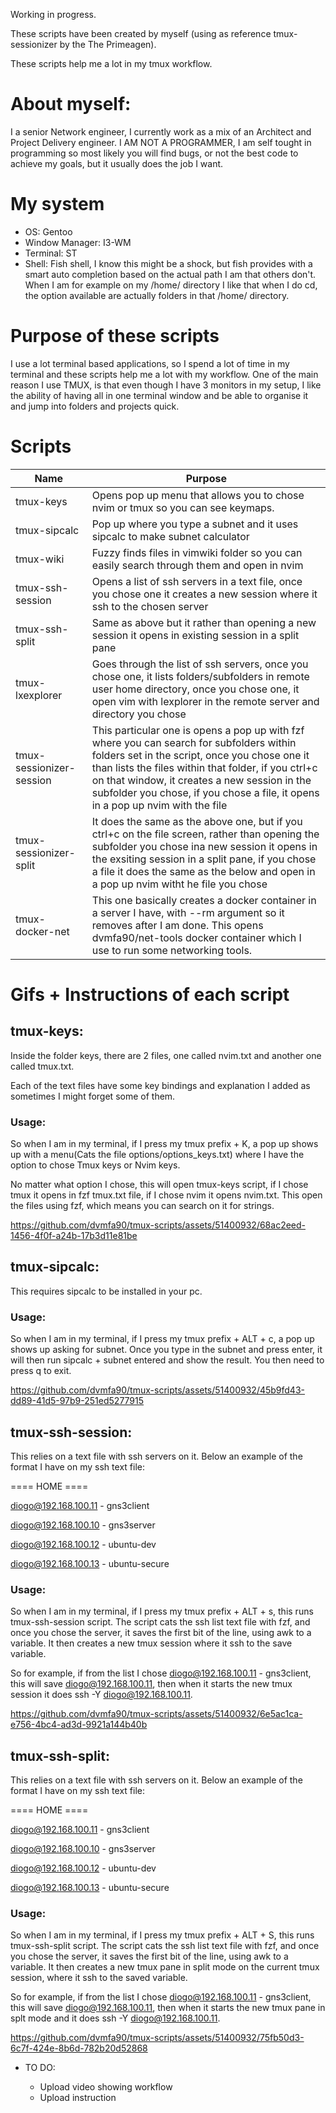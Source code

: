 Working in progress.

These scripts have been created by myself (using as reference tmux-sessionizer by the The Primeagen).

These scripts help me a lot in my tmux workflow.

# About myself:

I a senior Network engineer, I currently work as a mix of an Architect and Project Delivery engineer.
I AM NOT A PROGRAMMER, I am self tought in programming so most likely you will find bugs, or not the best code to
   achieve my goals, but it usually does the job I want.

# My system

   - OS: Gentoo
   - Window Manager: I3-WM
   - Terminal: ST
   - Shell: Fish shell, I know this might be a shock, but fish provides with a smart auto completion based on the actual
     path I am that others don't. When I am for example on my /home/ directory I like that when I do cd, the option
     available are actually folders in that /home/ directory.

# Purpose of these scripts

I use a lot terminal based applications, so I spend a lot of time in my terminal and these scripts help me a lot with my
workflow. One of the main reason I use TMUX, is that even though I have 3 monitors in my setup, I like the ability of
   having all in one terminal window and be able to organise it and jump into folders and projects quick.

# Scripts


|  Name               | Purpose                                                       |
|--------------------------|--------------------------------------------------------------|
| tmux-keys | Opens pop up menu that allows you to chose nvim or tmux so you can see keymaps. |
| tmux-sipcalc | Pop up where you type a subnet and it uses sipcalc to make subnet calculator |
| tmux-wiki | Fuzzy finds files in vimwiki folder so you can easily search through them and open in nvim |
| tmux-ssh-session | Opens a list of ssh servers in a text file, once you chose one it creates a new session where it ssh to the chosen server |
| tmux-ssh-split | Same as above but it rather than opening a new session it opens in existing session in a split pane |
| tmux-lxexplorer | Goes through the list of ssh servers, once you chose one, it lists folders/subfolders in remote user home directory, once you chose one, it open vim with lexplorer in the remote server and directory you chose |
| tmux-sessionizer-session | This particular one is opens a pop up with fzf where you can search for subfolders within folders set in the script, once you chose one it than lists the files within that folder, if you ctrl+c on that window, it creates a new session in the subfolder you chose, if you chose a file, it opens in a pop up nvim with the file |
| tmux-sessionizer-split | It does the same as the above one, but if you ctrl+c on the file screen, rather than opening the subfolder you chose ina  new session it opens in the exsiting session in a split pane, if you chose a file it does the same as the below and open in a pop up nvim witht he file you chose |
| tmux-docker-net | This one basically creates a docker container in a server I have, with --rm argument so it removes after I am done. This opens dvmfa90/net-tools docker container which I use to run some networking tools. |

# Gifs + Instructions of each script

## tmux-keys:

Inside the folder keys, there are 2 files, one called nvim.txt and another one called tmux.txt.

Each of the text files have some key bindings and explanation I added as sometimes I might forget some of them.

### Usage:

So when I am in my terminal, if I press my tmux prefix + K, a pop up shows up with a menu(Cats the file
options/options_keys.txt) where I have the option to chose Tmux keys or Nvim keys.

No matter what option I chose, this will open tmux-keys script, if I chose tmux it opens in fzf tmux.txt file, if I
chose nvim it opens nvim.txt. This open the files using fzf, which means you can search on it for strings.



https://github.com/dvmfa90/tmux-scripts/assets/51400932/68ac2eed-1456-4f0f-a24b-17b3d11e81be



## tmux-sipcalc:

This requires sipcalc to be installed in your pc.

### Usage:

So when I am in my terminal, if I press my tmux prefix + ALT + c, a pop up shows up asking for subnet.
Once you type in the subnet and press enter, it will then run sipcalc + subnet entered and show the result. You then
need to press q to exit.



https://github.com/dvmfa90/tmux-scripts/assets/51400932/45b9fd43-dd89-41d5-97b9-251ed5277915



## tmux-ssh-session:

This relies on a text file with ssh servers on it. Below an example of the format I have on my ssh text file:

==== HOME ====

diogo@192.168.100.11 - gns3client

diogo@192.168.100.10 - gns3server

diogo@192.168.100.12 - ubuntu-dev

diogo@192.168.100.13 - ubuntu-secure



### Usage:

So when I am in my terminal, if I press my tmux prefix + ALT + s, this runs tmux-ssh-session script.
The script cats the ssh list text file with fzf, and once you chose the server, it saves the first bit of the line,
using awk to a variable. It then creates a new tmux session where it ssh to the save variable.

So for example, if from the list I chose diogo@192.168.100.11 - gns3client, this will save diogo@192.168.100.11, then
when it starts the new tmux session it does ssh -Y diogo@192.168.100.11.



https://github.com/dvmfa90/tmux-scripts/assets/51400932/6e5ac1ca-e756-4bc4-ad3d-9921a144b40b



## tmux-ssh-split:

This relies on a text file with ssh servers on it. Below an example of the format I have on my ssh text file:

==== HOME ====

diogo@192.168.100.11 - gns3client

diogo@192.168.100.10 - gns3server

diogo@192.168.100.12 - ubuntu-dev

diogo@192.168.100.13 - ubuntu-secure


### Usage:

So when I am in my terminal, if I press my tmux prefix + ALT + S, this runs tmux-ssh-split script.
The script cats the ssh list text file with fzf, and once you chose the server, it saves the first bit of the line,
using awk to a variable. It then creates a new tmux pane in split mode on the current tmux session,  where it ssh to the
saved variable.

So for example, if from the list I chose diogo@192.168.100.11 - gns3client, this will save diogo@192.168.100.11, then
when it starts the new tmux pane in splt mode and it does ssh -Y diogo@192.168.100.11.



https://github.com/dvmfa90/tmux-scripts/assets/51400932/75fb50d3-6c7f-424e-8b6d-782b20d52868



* TO DO:

   - Upload video showing workflow
   - Upload instruction
